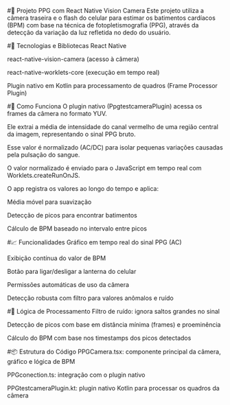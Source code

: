 #📱 Projeto PPG com React Native Vision Camera
Este projeto utiliza a câmera traseira e o flash do celular para estimar os batimentos cardíacos (BPM) com base na técnica de fotopletismografia (PPG), através da detecção da variação da luz refletida no dedo do usuário.

#🔧 Tecnologias e Bibliotecas
React Native

react-native-vision-camera (acesso à câmera)

react-native-worklets-core (execução em tempo real)

Plugin nativo em Kotlin para processamento de quadros (Frame Processor Plugin)

#🚀 Como Funciona
O plugin nativo (PpgtestcameraPlugin) acessa os frames da câmera no formato YUV.

Ele extrai a média de intensidade do canal vermelho de uma região central da imagem, representando o sinal PPG bruto.

Esse valor é normalizado (AC/DC) para isolar pequenas variações causadas pela pulsação do sangue.

O valor normalizado é enviado para o JavaScript em tempo real com Worklets.createRunOnJS.

O app registra os valores ao longo do tempo e aplica:

Média móvel para suavização

Detecção de picos para encontrar batimentos

Cálculo de BPM baseado no intervalo entre picos

#📈 Funcionalidades
Gráfico em tempo real do sinal PPG (AC)

Exibição contínua do valor de BPM

Botão para ligar/desligar a lanterna do celular

Permissões automáticas de uso da câmera

Detecção robusta com filtro para valores anômalos e ruído

#🧠 Lógica de Processamento
Filtro de ruído: ignora saltos grandes no sinal

Detecção de picos com base em distância mínima (frames) e proeminência

Cálculo do BPM com base nos timestamps dos picos detectados

#📦 Estrutura do Código
PPGCamera.tsx: componente principal da câmera, gráfico e lógica de BPM

PPGconection.ts: integração com o plugin nativo

PPGtestcameraPlugin.kt: plugin nativo Kotlin para processar os quadros da câmera
